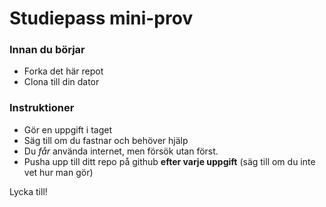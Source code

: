 # Studiepass mini-prov

### Innan du börjar
* Forka det här repot
* Clona till din dator

### Instruktioner

* Gör en uppgift i taget
* Säg till om du fastnar och behöver hjälp
* Du *får* använda internet, men försök utan först.
* Pusha upp till ditt repo på github **efter varje uppgift** (säg till om du inte vet hur man gör)

Lycka till!

